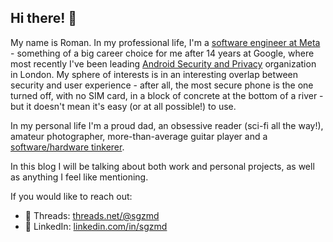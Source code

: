 ## Hi there! 👋

My name is Roman. In my professional life, I'm a [software engineer at Meta](https://www.linkedin.com/in/sgzmd/) - something of a big 
career choice for me after 14 years at Google, where most recently I've been leading [Android Security and Privacy](https://www.android.com/safety/)
organization in London. My sphere of
interests is in an interesting overlap between security and user experience -
after all, the most secure phone is the one turned off, with no SIM card, in a
block of concrete at the bottom of a river - but it doesn't mean it's easy (or
at all possible!) to use.

In my personal life I'm a proud dad, an obsessive reader (sci-fi all the way!),
amateur photographer, more-than-average guitar player and a [software/hardware tinkerer](https://github.com/sgzmd). 

In this blog I will be talking about both work and personal projects, as well as
anything I feel like mentioning.

If you would like to reach out:

- 🧵 Threads: [threads.net/@sgzmd](https://threads.net/@sgzmd)
- 🔗 LinkedIn: [linkedin.com/in/sgzmd](https://linkedin.com/in/sgzmd)
